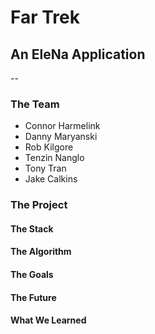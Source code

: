 # Far Trek

## An EleNa Application

--

### The Team

- Connor Harmelink
- Danny Maryanski
- Rob Kilgore
- Tenzin Nanglo
- Tony Tran
- Jake Calkins

### The Project


#### The Stack


#### The Algorithm


#### The Goals


#### The Future


#### What We Learned


